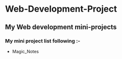 # Web-Development-Project

 ## My Web development mini-projects
 ### My mini project list following :-
 * Magic_Notes

